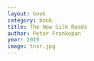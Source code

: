 ```yaml
---
layout: book
category: book
title: The New Silk Roads
author: Peter Frankopan
year: 2019
image: tnsr.jpg
---
```

